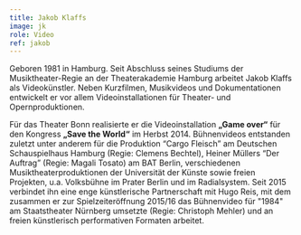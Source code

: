 ```yaml
---
title: Jakob Klaffs
image: jk
role: Video
ref: jakob
---
```

Geboren 1981 in Hamburg. Seit Abschluss seines Studiums der Musiktheater-Regie an der Theaterakademie Hamburg arbeitet  Jakob Klaffs als Videokünstler. Neben Kurzfilmen, Musikvideos und Dokumentationen entwickelt er vor allem Videoinstallationen für Theater- und Opernproduktionen.

Für das Theater Bonn realisierte er die Videoinstallation **„Game over“** für den Kongress **„Save the World“** im Herbst 2014.
Bühnenvideos entstanden zuletzt unter anderem für die Produktion “Cargo Fleisch” am Deutschen Schauspielhaus Hamburg (Regie: Clemens Bechtel), Heiner Müllers “Der Auftrag” (Regie: Magali Tosato) am BAT Berlin, verschiedenen Musiktheaterproduktionen der Universität der Künste sowie freien Projekten, u.a. Volksbühne im Prater Berlin und im Radialsystem.
Seit 2015 verbindet ihn eine enge künstlerische Partnerschaft mit Hugo Reis, mit dem zusammen er zur Spielzeiteröffnung 2015/16 das Bühnenvideo für "1984" am Staatstheater Nürnberg umsetzte (Regie: Christoph Mehler) und an freien künstlerisch performativen Formaten arbeitet.
</div>
